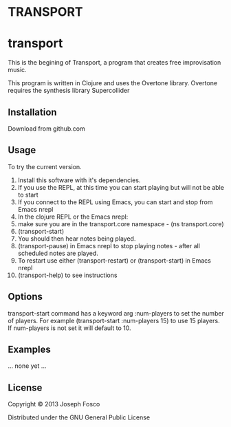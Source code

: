 TRANSPORT
=========

# transport

This is the begining of Transport, a program that creates free improvisation music.

This program is written in Clojure and uses the Overtone library. Overtone requires the synthesis library Supercollider

## Installation

Download from github.com

## Usage

To try the current version.

1. Install this software with it's dependencies.
2. If you use the REPL, at this time you can start playing but will not be able to start
3. If you connect to the REPL using Emacs, you can start and stop from Emacs nrepl
4. In the clojure REPL or the Emacs nrepl:
5. make sure you are in the transport.core namespace - (ns transport.core)
6. (transport-start)
7. You should then hear notes being played.
8. (transport-pause) in Emacs nrepl to stop playing notes - after all scheduled notes are played.
9. To restart use either (transport-restart) or (transport-start) in Emacs nrepl
10. (transport-help) to see instructions

## Options

transport-start command has a keyword arg :num-players to set the number of players.
For example (transport-start :num-players 15) to use 15 players.
If num-players is not set it will default to 10.

## Examples

... none yet ...

## License

Copyright © 2013 Joseph Fosco

Distributed under the GNU General Public License

